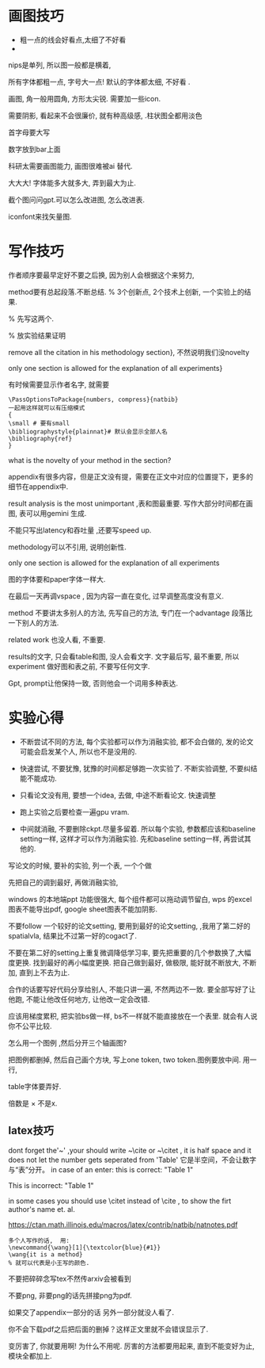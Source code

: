 # 画图技巧

- 粗一点的线会好看点,太细了不好看
- 

nips是单列, 所以图一般都是横着, 

所有字体都粗一点, 字号大一点! 默认的字体都太细, 不好看 . 

画图, 角一般用圆角, 方形太尖锐.  需要加一些icon.

需要阴影, 看起来不会很廉价, 就有种高级感,  .柱状图全都用淡色

首字母要大写

数字放到bar上面

科研太需要画图能力, 画图很难被ai 替代. 

大大大! 字体能多大就多大, 弄到最大为止. 

截个图问问gpt.可以怎么改进图, 怎么改进表. 

iconfont来找矢量图. 

# 写作技巧

作者顺序要最早定好不要之后换, 因为别人会根据这个来努力, 

method要有总起段落.不断总结. % 3个创新点, 2个技术上创新,  一个实验上的结果. 

% 先写这两个.   

% 放实验结果证明

 remove all the citation in his methodology section}, 不然说明我们没novelty

only one section is allowed for the explanation of all experiments}

有时候需要显示作者名字, 就需要

```
\PassOptionsToPackage{numbers, compress}{natbib}
一起用这样就可以有压缩模式
{
\small # 要有small
\bibliographystyle{plainnat}# 默认会显示全部人名
\bibliography{ref}
}
```

what is the novelty of your method in the section?

appendix有很多内容，但是正文没有提，需要在正文中对应的位置提下，更多的细节在appendix中.

result analysis is the most unimportant ,表和图最重要. 写作大部分时间都在画图, 表可以用gemini 生成. 

不能只写出latency和吞吐量 ,还要写speed up.

methodology可以不引用, 说明创新性.

only one section is allowed for the explanation of all experiments

图的字体要和paper字体一样大. 

在最后一天再调vspace , 因为内容一直在变化, 过早调整高度没有意义.

method 不要讲太多别人的方法,  先写自己的方法, 专门在一个advantage 段落比一下别人的方法. 

related work 也没人看, 不重要. 

results的文字,  只会看table和图, 没人会看文字.  文字最后写, 最不重要,  所以experiment 做好图和表之前, 不要写任何文字. 

Gpt, prompt让他保持一致, 否则他会一个词用多种表达. 





# 实验心得



- 不断尝试不同的方法, 每个实验都可以作为消融实验, 都不会白做的, 发的论文可能会启发某个人, 所以也不是没用的. 
- 快速尝试, 不要犹豫, 犹豫的时间都足够跑一次实验了. 不断实验调整, 不要纠结能不能成功.  
- 只看论文没有用, 要想一个idea, 去做, 中途不断看论文. 快速调整 
- 跑上实验之后要检查一遍gpu vram.

- 中间就消融, 不要删除ckpt.尽量多留着.  所以每个实验, 参数都应该和baseline setting一样, 这样才可以作为消融实验. 先和baseline setting一样,  再尝试其他的. 

写论文的时候, 要补的实验, 列一个表, 一个个做 

先把自己的调到最好, 再做消融实验, 

windows 的本地端ppt 功能很强大, 每个组件都可以拖动调节留白,  wps 的excel 图表不能导出pdf, google sheet图表不能加阴影. 

不要follow 一个较好的论文setting, 要用到最好的论文setting, ,我用了第二好的spatialvla, 结果比不过第一好的cogact了.  

不要在第二好的setting上重复微调降低学习率, 要先把重要的几个参数换了,大幅度更换. 找到最好的再小幅度更换.  把自己做到最好, 做极限, 能好就不断放大, 不断加, 直到上不去为止. 

合作的话要写好代码分享给别人, 不能只讲一遍, 不然两边不一致.  要全部写好了让他跑, 不能让他改任何地方, 让他改一定会改错. 

应该用梯度累积, 把实验bs做一样, bs不一样就不能直接放在一个表里. 就会有人说你不公平比较. 

怎么用一个图例 ,然后分开三个轴画图? 

把图例都删掉, 然后自己画个方块, 写上one token, two token.图例要放中间. 用一行,

table字体要弄好. 

倍数是 $\times$ 不是x.

## latex技巧

dont forget the'~'  ,your should write ~\cite or ~\citet  ,  it is half space and it does not let the number gets seperated from 'Table'
它是半空间，不会让数字与“表”分开。 in case of an enter:
this is correct: 
"Table 1"

This is incorrect:
"Table
1"  

in some cases you should use \citet instead of \cite ,  to show the firt author's name et. al.

https://ctan.math.illinois.edu/macros/latex/contrib/natbib/natnotes.pdf



```
多个人写作的话,  用: 
\newcommand{\wang}[1]{\textcolor{blue}{#1}}
\wang{it is a method}
% 就可以代表是小王写的颜色.
```

不要把碎碎念写tex不然传arxiv会被看到 

不要png, 非要png的话先拼接png为pdf.

如果交了appendix一部分的话 另外一部分就没人看了. 

你不会下载pdf之后把后面的删掉？这样正文里就不会错误显示了. 

变厉害了, 你就要用啊! 为什么不用呢. 厉害的方法都要用起来, 直到不能变好为止, 模块全都加上.



